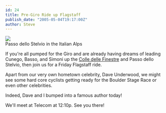 ```yaml
---
id: 24
title: Pre-Giro Ride up Flagstaff
publish_date: "2005-05-04T19:17:00Z"
author: Steve
---
```


[![](https://upload.wikimedia.org/wikipedia/commons/9/9f/The_Stelvio_pass.jpg)](http://en.wikipedia.org/wiki/Stelvio_Pass)  
Passo dello Stelvio in the Italian Alps

If you're all pumped for the Giro and are already having dreams of leading Cunego, Basso, and Simoni up the [Colle delle Finestre](http://en.wikipedia.org/wiki/Colle_delle_Finestre) and Passo dello Stelvio, then join us for a Friday Flagstaff ride.

Apart from our very own hometown celebrity, Dave Underwood, we might see some hard core cyclists getting ready for the Boulder Stage Race or even other celebrities.

Indeed, Dave and I bumped into a famous author today!

We'll meet at Telecom at 12:10p. See you there!
